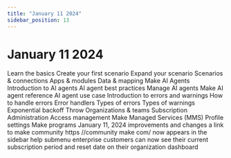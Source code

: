 ```yaml
---
title: "January 11 2024"
sidebar_position: 13
---
```


# January 11 2024

Learn the basics Create your first scenario Expand your scenario Scenarios & connections Apps & modules Data & mapping Make AI Agents Introduction to AI agents AI agent best practices Manage AI agents Make AI agent reference AI agent use case Introduction to errors and warnings How to handle errors Error handlers Types of errors Types of warnings Exponential backoff Throw Organizations & teams Subscription Administration Access management Make Managed Services (MMS) Profile settings Make programs January 11, 2024 improvements and changes a link to make community https //community make com/ now appears in the sidebar help submenu enterprise customers can now see their current subscription period and reset date on their organization dashboard